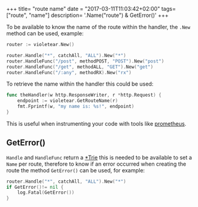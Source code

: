 +++
title= "route name"
date = "2017-03-11T11:03:42+02:00"
tags= ["route", "name"]
description= '.Name("route") & GetError()'
+++

To be available to know the name of the route within the handler, the `.New` method can be used, example:

```go
router := violetear.New()

router.Handle("*", catchAll, "ALL").New("*")
router.HandleFunc("/post", methodPOST, "POST").New("post")
router.HandleFunc("/get", methodALL, "GET").New("get")
router.HandleFunc("/:any", methodRX).New("rx")
```

To retrieve the name within the handler this could be used:

```go
func theHandler(w http.ResponseWriter, r *http.Request) {
    endpoint := violetear.GetRouteName(r)
	fmt.Fprintf(w, "my name is: %s!", endpoint)
}
```

This is useful when instrumenting your code with tools like [prometheus](/posts/prometheus).


## GetError()

`Handle` and `HandleFunc` return a
[*Trie](https://github.com/nbari/violetear/blob/master/trie.go) this is needed
to be available to set a `Name` per route, therefore to know if an error occurred
when creating the route the method `GetError()` can be used, for example:

```go
router.Handle("*", catchAll, "ALL").New("*")
if GetError()!= nil {
    log.Fatal(GetError())
}
```
